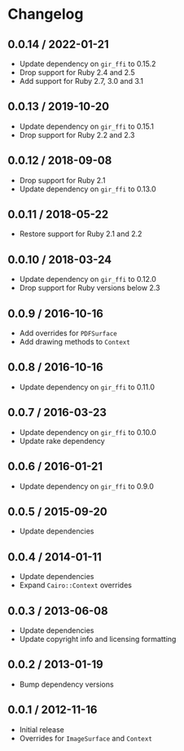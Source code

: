 # Changelog

## 0.0.14 / 2022-01-21

* Update dependency on `gir_ffi` to 0.15.2
* Drop support for Ruby 2.4 and 2.5
* Add support for Ruby 2.7, 3.0 and 3.1

## 0.0.13 / 2019-10-20

* Update dependency on `gir_ffi` to 0.15.1
* Drop support for Ruby 2.2 and 2.3

## 0.0.12 / 2018-09-08

* Drop support for Ruby 2.1
* Update dependency on `gir_ffi` to 0.13.0

## 0.0.11 / 2018-05-22

* Restore support for Ruby 2.1 and 2.2

## 0.0.10 / 2018-03-24

* Update dependency on `gir_ffi` to 0.12.0
* Drop support for Ruby versions below 2.3

## 0.0.9 / 2016-10-16

* Add overrides for `PDFSurface`
* Add drawing methods to `Context`

## 0.0.8 / 2016-10-16

* Update dependency on `gir_ffi` to 0.11.0

## 0.0.7 / 2016-03-23

* Update dependency on `gir_ffi` to 0.10.0
* Update rake dependency

## 0.0.6 / 2016-01-21

* Update dependency on `gir_ffi` to 0.9.0

## 0.0.5 / 2015-09-20

* Update dependencies

## 0.0.4 / 2014-01-11

* Update dependencies
* Expand `Cairo::Context` overrides

## 0.0.3 / 2013-06-08

* Update dependencies
* Update copyright info and licensing formatting

## 0.0.2 / 2013-01-19

* Bump dependency versions

## 0.0.1 / 2012-11-16

* Initial release
* Overrides for `ImageSurface` and `Context`
